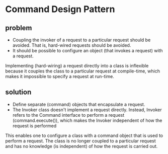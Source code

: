# Command Design Pattern

## problem
- Coupling the invoker of a request to a particular request should be avoided. That is, hard-wired requests should be avoided.
- It should be possible to configure an object (that invokes a request) with a request.

Implementing (hard-wiring) a request directly into a class is inflexible because it couples the class to a particular request at compile-time, which makes it impossible to specify a request at run-time.

## solution
- Define separate (command) objects that encapsulate a request.
- The Invoker class doesn't implement a request directly. Instead, Invoker refers to the Command interface to perform a request (command.execute()), which makes the Invoker independent of how the request is performed

This enables one to configure a class with a command object that is used to perform a request. The class is no longer coupled to a particular request and has no knowledge (is independent) of how the request is carried out.